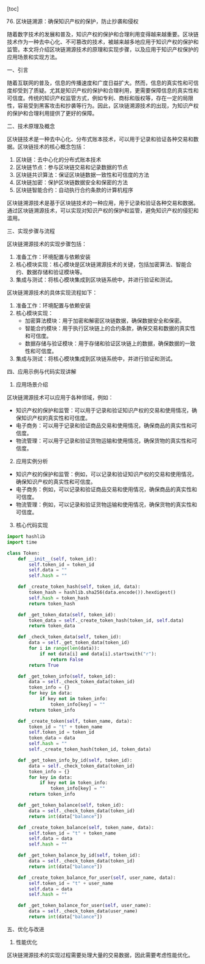 
[toc]                    
                
                
76. 区块链溯源：确保知识产权的保护，防止抄袭和侵权

随着数字技术的发展和普及，知识产权的保护和合理利用变得越来越重要。区块链技术作为一种去中心化、不可篡改的技术，被越来越多地应用于知识产权的保护和监管。本文将介绍区块链溯源技术的原理和实现步骤，以及应用于知识产权保护的应用场景和实现方法。

一、引言

随着互联网的普及，信息的传播速度和广度日益扩大。然而，信息的真实性和可信度却受到了质疑。尤其是知识产权的保护和合理利用，更需要保障信息的真实性和可信度。传统的知识产权监管方式，例如专利、商标和版权等，存在一定的局限性，容易受到黑客攻击和抄袭等行为。因此，区块链溯源技术的出现，为知识产权的保护和合理利用提供了更好的保障。

二、技术原理及概念

区块链技术是一种去中心化、分布式账本技术，可以用于记录和验证各种交易和数据。区块链技术的核心概念包括：

1. 区块链：去中心化的分布式账本技术
2. 区块链节点：参与区块链交易和记录数据的节点
3. 区块链共识算法：保证区块链数据一致性和可信度的方法
4. 区块链加密：保护区块链数据安全和保密的方法
5. 区块链智能合约：自动执行合约条款的计算机程序

区块链溯源技术是基于区块链技术的一种应用，用于记录和验证各种交易和数据。通过区块链溯源技术，可以实现对知识产权的保护和监管，避免知识产权的侵犯和滥用。

三、实现步骤与流程

区块链溯源技术的实现步骤包括：

1. 准备工作：环境配置与依赖安装
2. 核心模块实现：核心模块是区块链溯源技术的关键，包括加密算法、智能合约、数据存储和验证模块等。
3. 集成与测试：将核心模块集成到区块链系统中，并进行验证和测试。

区块链溯源技术的具体实现流程如下：

1. 准备工作：环境配置与依赖安装
2. 核心模块实现：
    - 加密算法模块：用于加密和解密区块链数据，确保数据安全和保密。
    - 智能合约模块：用于执行区块链上的合约条款，确保交易和数据的真实性和可信度。
    - 数据存储与验证模块：用于存储和验证区块链上的数据，确保数据的一致性和可信度。
3. 集成与测试：将核心模块集成到区块链系统中，并进行验证和测试。

四、应用示例与代码实现讲解

1. 应用场景介绍

区块链溯源技术可以应用于各种领域，例如：

- 知识产权的保护和监管：可以用于记录和验证知识产权的交易和使用情况，确保知识产权的真实性和可信度。
- 电子商务：可以用于记录和验证商品交易和使用情况，确保商品的真实性和可信度。
- 物流管理：可以用于记录和验证货物运输和使用情况，确保货物的真实性和可信度。

2. 应用实例分析

- 知识产权的保护和监管：例如，可以记录和验证知识产权的交易和使用情况，确保知识产权的真实性和可信度。
- 电子商务：例如，可以记录和验证商品交易和使用情况，确保商品的真实性和可信度。
- 物流管理：例如，可以记录和验证货物运输和使用情况，确保货物的真实性和可信度。

3. 核心代码实现


```python
import hashlib
import time

class Token:
    def __init__(self, token_id):
        self.token_id = token_id
        self.data = ""
        self.hash = ""

    def _create_token_hash(self, token_id, data):
        token_hash = hashlib.sha256(data.encode()).hexdigest()
        self.hash = token_hash
        return token_hash

    def _get_token_data(self, token_id):
        token_data = self._create_token_hash(token_id, self.data)
        return token_data

    def _check_token_data(self, token_id):
        data = self._get_token_data(token_id)
        for i in range(len(data)):
            if not data[i] and data[i].startswith("r"):
                return False
        return True

    def _get_token_info(self, token_id):
        data = self._check_token_data(token_id)
        token_info = {}
        for key in data:
            if key not in token_info:
                token_info[key] = ""
        return token_info

    def _create_token(self, token_name, data):
        token_id = "t" + token_name
        self.token_id = token_id
        token_data = data
        self.hash = ""
        self._create_token_hash(token_id, token_data)

    def _get_token_info_by_id(self, token_id):
        data = self._check_token_data(token_id)
        token_info = {}
        for key in data:
            if key not in token_info:
                token_info[key] = ""
        return token_info

    def _get_token_balance(self, token_id):
        data = self._check_token_data(token_id)
        return int(data["balance"])

    def _create_token_balance(self, token_name, data):
        self.token_id = "t" + token_name
        self.data = data
        self.hash = ""

    def _get_token_balance_by_id(self, token_id):
        data = self._check_token_data(token_id)
        return int(data["balance"])

    def _create_token_balance_for_user(self, user_name, data):
        self.token_id = "t" + user_name
        self.data = data
        self.hash = ""

    def _get_token_balance_for_user(self, user_name):
        data = self._check_token_data(user_name)
        return int(data["balance"])


```
五、优化与改进

1. 性能优化

区块链溯源技术的实现过程需要处理大量的交易数据，因此需要考虑性能优化。

